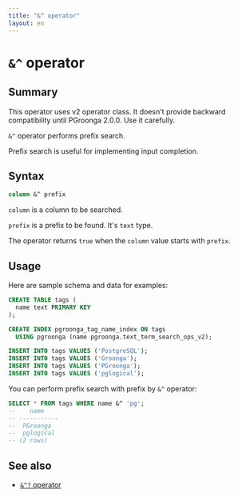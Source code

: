 ```yaml
---
title: "&^ operator"
layout: en
---
```


# `&^` operator

## Summary

This operator uses v2 operator class. It doesn't provide backward compatibility until PGroonga 2.0.0. Use it carefully.

`&^` operator performs prefix search.

Prefix search is useful for implementing input completion.

## Syntax

```sql
column &^ prefix
```

`column` is a column to be searched.

`prefix` is a prefix to be found. It's `text` type.

The operator returns `true` when the `column` value starts with `prefix`.

## Usage

Here are sample schema and data for examples:

```sql
CREATE TABLE tags (
  name text PRIMARY KEY
);

CREATE INDEX pgroonga_tag_name_index ON tags
  USING pgroonga (name pgroonga.text_term_search_ops_v2);
```

```sql
INSERT INTO tags VALUES ('PostgreSQL');
INSERT INTO tags VALUES ('Groonga');
INSERT INTO tags VALUES ('PGroonga');
INSERT INTO tags VALUES ('pglogical');
```

You can perform prefix search with prefix by `&^` operator:

```sql
SELECT * FROM tags WHERE name &^ 'pg';
--    name    
-- -----------
--  PGroonga
--  pglogical
-- (2 rows)
```

## See also

  * [`&^?` operator](prefix-rk-search-v2.html)

